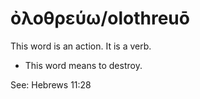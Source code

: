# ὀλοθρεύω/olothreuō
This word is an action. It is a verb.
* This word means to destroy.

See: Hebrews 11:28
